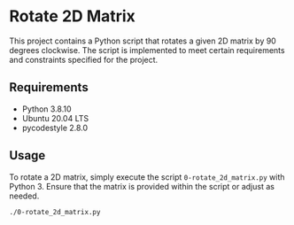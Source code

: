 # Rotate 2D Matrix

This project contains a Python script that rotates a given 2D matrix by 90 degrees clockwise. The script is implemented to meet certain requirements and constraints specified for the project.

## Requirements
- Python 3.8.10
- Ubuntu 20.04 LTS
- pycodestyle 2.8.0

## Usage
To rotate a 2D matrix, simply execute the script `0-rotate_2d_matrix.py` with Python 3. Ensure that the matrix is provided within the script or adjust as needed.

```bash
./0-rotate_2d_matrix.py
